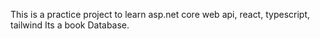 This is a practice project to learn asp.net core web api, react, typescript, tailwind
Its a book Database.
